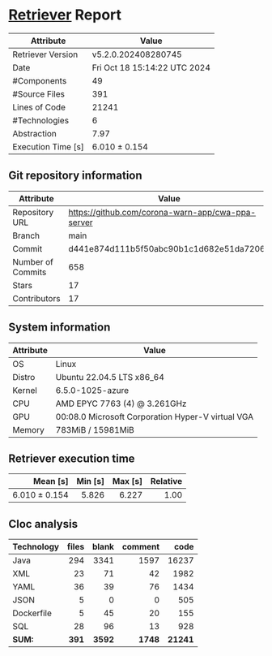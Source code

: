 # [Retriever](https://github.com/PalladioSimulator/Palladio-ReverseEngineering-Retriever) Report
| Attribute          | Value |
| ------------------ | ----- |
| Retriever Version  | v5.2.0.202408280745 |
| Date               | Fri Oct 18 15:14:22 UTC 2024 |
| #Components        | 49 |
| #Source Files      | 391 |
| Lines of Code      | 21241 |
| #Technologies      | 6 |
| Abstraction        | 7.97 |
| Execution Time [s] | 6.010 ± 0.154  |

## Git repository information
|      Attribute    | Value |
| ----------------- | ----- |
| Repository URL    | https://github.com/corona-warn-app/cwa-ppa-server |
| Branch            | main |
| Commit            | d441e874d111b5f50abc90b1c1d682e51da7206e |
| Number of Commits | 658 |
| Stars             | 17 |
| Contributors      | 17 |


## System information
| Attribute | Value |
| --------- | ----- |
| OS | Linux  |
| Distro | Ubuntu 22.04.5 LTS x86_64  |
| Kernel | 6.5.0-1025-azure  |
| CPU | AMD EPYC 7763 (4) @ 3.261GHz  |
| GPU | 00:08.0 Microsoft Corporation Hyper-V virtual VGA  |
| Memory | 783MiB / 15981MiB  |

## Retriever execution time
| Mean [s] | Min [s] | Max [s] | Relative |
|---:|---:|---:|---:|
| 6.010 ± 0.154 | 5.826 | 6.227 | 1.00 |

## Cloc analysis

<!-- github.com/AlDanial/cloc v 1.90  T=0.53 s (807.4 files/s, 54038.8 lines/s) -->

|Technology|files|blank|comment|code|
|:-------|-------:|-------:|-------:|-------:|
|Java|294|3341|1597|16237|
|XML|23|71|42|1982|
|YAML|36|39|76|1434|
|JSON|5|0|0|505|
|Dockerfile|5|45|20|155|
|SQL|28|96|13|928|
|**SUM:**|**391**|**3592**|**1748**|**21241**|
